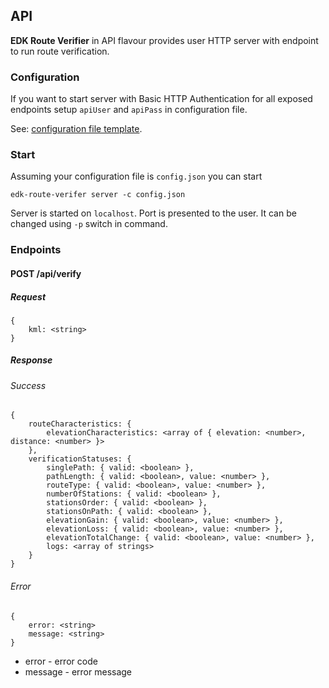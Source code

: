 ## API

**EDK Route Verifier** in API flavour provides user HTTP server with endpoint to run route verification.

### Configuration

If you want to start server with Basic HTTP Authentication for all exposed endpoints setup `apiUser` and `apiPass` in configuration file.

See: [configuration file template](../conf/config.json.template).

### Start

Assuming your configuration file is `config.json` you can start  
```shell script
edk-route-verifer server -c config.json
```

Server is started on `localhost`. Port is presented to the user. It can be changed using `-p` switch in command.

### Endpoints

#### POST /api/verify

##### Request

```
{
    kml: <string>
}
```

##### Response

###### Success
```shell script
{
    routeCharacteristics: {
        elevationCharacteristics: <array of { elevation: <number>, distance: <number> }>    
    },
    verificationStatuses: {
        singlePath: { valid: <boolean> },
        pathLength: { valid: <boolean>, value: <number> },
        routeType: { valid: <boolean>, value: <number> },
        numberOfStations: { valid: <boolean> },
        stationsOrder: { valid: <boolean> },
        stationsOnPath: { valid: <boolean> },
        elevationGain: { valid: <boolean>, value: <number> },
        elevationLoss: { valid: <boolean>, value: <number> },
        elevationTotalChange: { valid: <boolean>, value: <number> },
        logs: <array of strings>
    }
}
```

###### Error
```shell script
{
    error: <string>
    message: <string>
}
```
* error - error code
* message - error message

